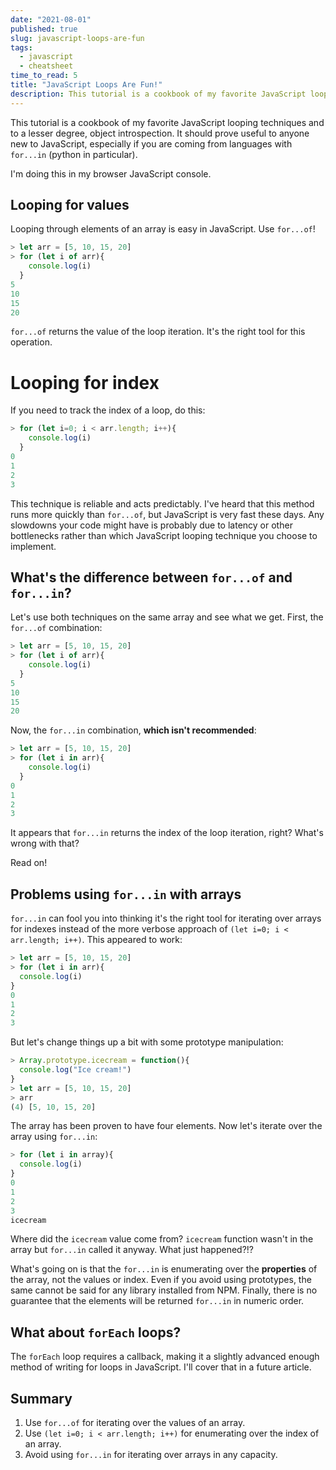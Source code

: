 ```yaml
---
date: "2021-08-01"
published: true
slug: javascript-loops-are-fun
tags:
  - javascript
  - cheatsheet
time_to_read: 5
title: "JavaScript Loops Are Fun!"
description: This tutorial is a cookbook of my favorite JavaScript looping techniques.
---
```


This tutorial is a cookbook of my favorite JavaScript looping techniques and to a lesser degree, object introspection. It should prove useful to anyone new to JavaScript, especially if you are coming from languages with `for...in` (python in particular). 

I'm doing this in my browser JavaScript console.

## Looping for values

Looping through elements of an array is easy in JavaScript. Use `for...of`!

``` javascript
> let arr = [5, 10, 15, 20]
> for (let i of arr){
    console.log(i)
  }
5
10
15
20
```

`for...of` returns the value of the loop iteration. It's the right tool for this operation.

# Looping for index

If you need to track the index of a loop, do this:

``` javascript
> for (let i=0; i < arr.length; i++){
    console.log(i)
  }
0
1
2
3
```

This technique is reliable and acts predictably. I've heard that this method runs more quickly than `for...of`, but JavaScript is very fast these days. Any slowdowns your code might have is probably due to latency or other bottlenecks rather than which JavaScript looping technique you choose to implement.

## What's the difference between `for...of` and `for...in`?

Let's use both techniques on the same array and see what we get. First, the `for...of` combination:

``` javascript
> let arr = [5, 10, 15, 20]
> for (let i of arr){
    console.log(i)
  }
5
10
15
20
```

Now, the `for...in` combination, **which isn't recommended**:

``` javascript
> let arr = [5, 10, 15, 20]
> for (let i in arr){
    console.log(i)
  }
0
1
2
3
```

It appears that `for...in` returns the index of the loop iteration, right? What's wrong with that? 

Read on!

## Problems using `for...in` with arrays

`for...in` can fool you into thinking it's the right tool for iterating over arrays for indexes instead of the more verbose approach of `(let i=0; i < arr.length; i++)`. This appeared to work:

``` javascript
> let arr = [5, 10, 15, 20]
> for (let i in arr){
  console.log(i)
}
0
1
2
3
```

But let's change things up a bit with some prototype manipulation:

``` javascript
> Array.prototype.icecream = function(){
  console.log("Ice cream!")
}
> let arr = [5, 10, 15, 20]
> arr
(4) [5, 10, 15, 20]
```

The array has been proven to have four elements. Now let's iterate over the array using `for...in`:

``` javascript
> for (let i in array){
  console.log(i)
}
0
1
2
3
icecream
```

Where did the `icecream` value come from? `icecream` function wasn't in the array but `for...in` called it anyway. What just happened?!?

What's going on is that the `for...in` is enumerating over the **properties** of the array, not the values or index. Even if you avoid using prototypes, the same cannot be said for any library installed from NPM. Finally, there is no guarantee that the elements will be returned `for...in` in numeric order.

## What about `forEach` loops?

The `forEach` loop requires a callback, making it a slightly advanced enough method of writing for loops in JavaScript. I'll cover that in a future article.

## Summary  

1. Use `for...of` for iterating over the values of an array.
2. Use `(let i=0; i < arr.length; i++)` for enumerating over the index of an array.
3. Avoid using `for...in` for iterating over arrays in any capacity.
